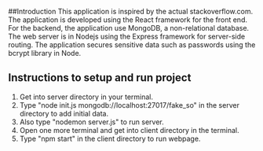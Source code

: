 ##Introduction
This application is inspired by the actual stackoverflow.com. The application is developed using the React framework for the front end. For the backend, the application use MongoDB, a non-relational database. The web server is in Nodejs using the Express framework for server-side routing. The application secures sensitive data such as passwords using the bcrypt library in Node. 


## Instructions to setup and run project
1. Get into server directory in your terminal.
2. Type "node init.js mongodb://localhost:27017/fake_so" in the server directory to add initial data.
3. Also type "nodemon server.js" to run server.
4. Open one more terminal and get into client directory in the terminal.
5. Type "npm start" in the client directory to run webpage.
